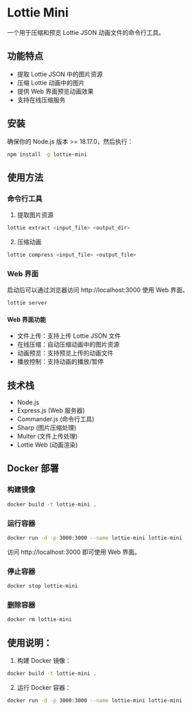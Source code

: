 # Lottie Mini

一个用于压缩和预览 Lottie JSON 动画文件的命令行工具。

## 功能特点

- 提取 Lottie JSON 中的图片资源
- 压缩 Lottie 动画中的图片
- 提供 Web 界面预览动画效果
- 支持在线压缩服务

## 安装

确保你的 Node.js 版本 >= 18.17.0，然后执行：

```bash
npm install -g lottie-mini
```

## 使用方法

### 命令行工具

1. 提取图片资源

```bash
lottie extract <input_file> <output_dir>
```

2. 压缩动画

```bash
lottie compress <input_file> <output_file>
```

### Web 界面

启动后可以通过浏览器访问 http://localhost:3000 使用 Web 界面。

```bash
lottie server
```

#### Web 界面功能

- 文件上传：支持上传 Lottie JSON 文件
- 在线压缩：自动压缩动画中的图片资源
- 动画预览：支持预览上传的动画文件
- 播放控制：支持动画的播放/暂停

## 技术栈

- Node.js
- Express.js (Web 服务器)
- Commander.js (命令行工具)
- Sharp (图片压缩处理)
- Multer (文件上传处理)
- Lottie Web (动画渲染)

## Docker 部署

### 构建镜像

```bash
docker build -t lottie-mini .
```

### 运行容器

```bash
docker run -d -p 3000:3000 --name lottie-mini lottie-mini
```

访问 http://localhost:3000 即可使用 Web 界面。

### 停止容器

```bash
docker stop lottie-mini
```

### 删除容器

```bash
docker rm lottie-mini
```

## 使用说明：

1. 构建 Docker 镜像：

```bash
docker build -t lottie-mini .
```

2. 运行 Docker 容器：

```bash
docker run -d -p 3000:3000 --name lottie-mini lottie-mini
```